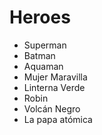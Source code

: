 # Heroes

* Superman
* Batman
* Aquaman
* Mujer Maravilla
* Linterna Verde
* Robin
* Volcán Negro
* La papa atómica
